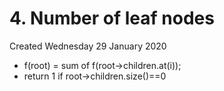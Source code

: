 # 4. Number of leaf nodes
Created Wednesday 29 January 2020

* f(root) = sum of f(root->children.at(i));
* return 1 if root->children.size()\==0